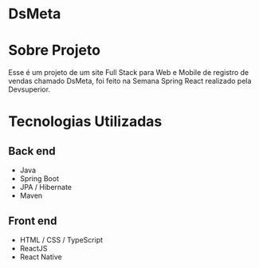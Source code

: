 # DsMeta
# Sobre Projeto
Esse é um projeto de um site Full Stack para Web e Mobile de registro de vendas chamado DsMeta, foi feito na Semana Spring React realizado pela Devsuperior.
# Tecnologias Utilizadas
## Back end
- Java
- Spring Boot
- JPA / Hibernate
- Maven
## Front end
- HTML / CSS / TypeScript
- ReactJS
- React Native
